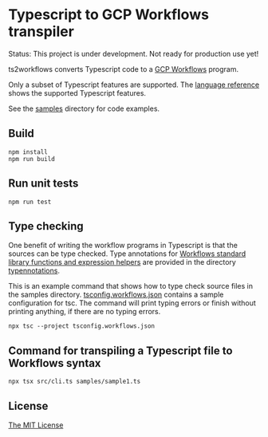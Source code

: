 # Typescript to GCP Workflows transpiler

Status: This project is under development. Not ready for production use yet!

ts2workflows converts Typescript code to a [GCP Workflows](https://cloud.google.com/workflows/docs/apis) program.

Only a subset of Typescript features are supported. The [language reference](language_reference.md) shows the supported Typescript features.

See the [samples](samples) directory for code examples.

## Build

```
npm install
npm run build
```

## Run unit tests

```
npm run test
```

## Type checking

One benefit of writing the workflow programs in Typescript is that the sources can be type checked. Type annotations for [Workflows standard library functions and expression helpers](https://cloud.google.com/workflows/docs/reference/stdlib/overview) are provided in the directory [typennotations](typeannotations).

This is an example command that shows how to type check source files in the samples directory. [tsconfig.workflows.json](tsconfig.workflows.json) contains a sample configuration for tsc. The command will print typing errors or finish without printing anything, if there are no typing errors.

```
npx tsc --project tsconfig.workflows.json
```

## Command for transpiling a Typescript file to Workflows syntax

```
npx tsx src/cli.ts samples/sample1.ts
```

## License

[The MIT License](LICENSE)
